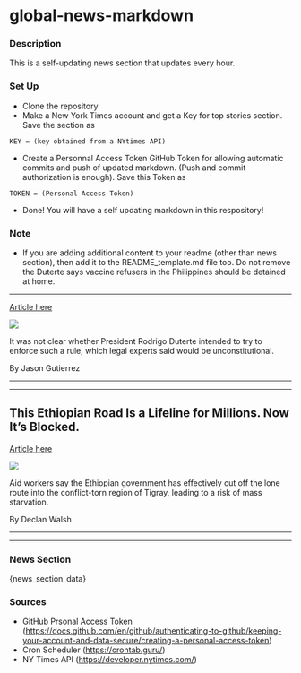 # global-news-markdown

### Description 
This is a self-updating news section that updates every hour.

### Set Up 
* Clone the repository
* Make a New York Times account and get a Key for top stories section. Save the section as 
 ```
 KEY = (key obtained from a NYtimes API)
 ```
*  Create a Personnal Access Token GitHub Token for allowing automatic commits and push of updated markdown. (Push and commit authorization is enough). Save this Token as 
```
TOKEN = (Personal Access Token)
```
* Done! You will have a self updating markdown in this respository!

### Note
* If you are adding additional content to your readme (other than news section), then add it to the README_template.md file too. Do not remove the Duterte says vaccine refusers in the Philippines should be detained at home.
----------------------------------------------------------------------------

[Article here](https://www.nytimes.com/2021/07/29/world/duterte-philippines-covid-vaccine.html)

[![](https://static01.nyt.com/images/2021/07/29/world/29virus-briefing-philippines/29virus-briefing-philippines-superJumbo-v2.jpg)](https://www.nytimes.com/2021/07/29/world/duterte-philippines-covid-vaccine.html)

It was not clear whether President Rodrigo Duterte intended to try to enforce such a rule, which legal experts said would be unconstitutional.

By Jason Gutierrez

* * *

* * *

This Ethiopian Road Is a Lifeline for Millions. Now It’s Blocked.
-----------------------------------------------------------------

[Article here](https://www.nytimes.com/2021/07/29/world/africa/ethiopia-tigray-aid-crisis.html)

[![](https://static01.nyt.com/images/2021/07/29/world/29ethiopia-sub/29ethiopia-sub-superJumbo.jpg)](https://www.nytimes.com/2021/07/29/world/africa/ethiopia-tigray-aid-crisis.html)

Aid workers say the Ethiopian government has effectively cut off the lone route into the conflict-torn region of Tigray, leading to a risk of mass starvation.

By Declan Walsh

* * *

* * *

### News Section 
{news_section_data}


### Sources 
* GitHub Prsonal Access Token (https://docs.github.com/en/github/authenticating-to-github/keeping-your-account-and-data-secure/creating-a-personal-access-token)
* Cron Scheduler (https://crontab.guru/)
* NY Times API (https://developer.nytimes.com/)
